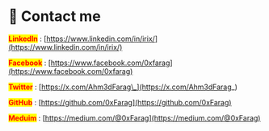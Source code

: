 # 🔗 Contact me

<mark style="color:red;">**LinkedIn**</mark> : [https://www.linkedin.com/in/irix/](https://www.linkedin.com/in/irix/)

<mark style="color:red;">**Facebook**</mark> : [https://www.facebook.com/0xfarag](https://www.facebook.com/0xfarag)

<mark style="color:red;">**Twitter**</mark> : [https://x.com/Ahm3dFarag\_](https://x.com/Ahm3dFarag_)

<mark style="color:red;">**GitHub**</mark> : [https://github.com/0xFarag](https://github.com/0xFarag)

<mark style="color:red;">**Meduim**</mark> : [https://medium.com/@0xFarag](https://medium.com/@0xFarag)

